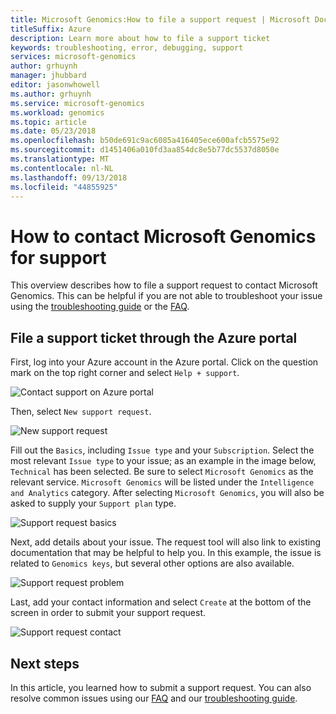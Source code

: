 ```yaml
---
title: Microsoft Genomics:How to file a support request | Microsoft Docs
titleSuffix: Azure
description: Learn more about how to file a support ticket
keywords: troubleshooting, error, debugging, support
services: microsoft-genomics
author: grhuynh
manager: jhubbard
editor: jasonwhowell
ms.author: grhuynh
ms.service: microsoft-genomics
ms.workload: genomics
ms.topic: article
ms.date: 05/23/2018
ms.openlocfilehash: b50de691c9ac6085a416405ece600afcb5575e92
ms.sourcegitcommit: d1451406a010fd3aa854dc8e5b77dc5537d8050e
ms.translationtype: MT
ms.contentlocale: nl-NL
ms.lasthandoff: 09/13/2018
ms.locfileid: "44855925"
---
```

# <a name="how-to-contact-microsoft-genomics-for-support"></a>How to contact Microsoft Genomics for support
This overview describes how to file a support request to contact Microsoft Genomics. This can be helpful if you are not able to troubleshoot your issue using the [troubleshooting guide](troubleshooting-guide-genomics.md) or the [FAQ](frequently-asked-questions-genomics.md). 


## <a name="file-a-support-ticket-through-the-azure-portal"></a>File a support ticket through the Azure portal
First, log into your Azure account in the Azure portal. Click on the question mark on the top right corner and select `Help + support`.

![Contact support on Azure portal](./media/file-support-ticket/genomics-contact-support.png "Contact support on Azure portal") 



Then, select `New support request`. 

![New support request](./media/file-support-ticket/new-support-request.png "New support request") 

Fill out the `Basics`, including `Issue type` and your `Subscription`. Select the most relevant `Issue type` to your issue; as an example in the image below, `Technical` has been selected. Be sure to select `Microsoft Genomics` as the relevant service.  `Microsoft Genomics` will be listed under the `Intelligence and Analytics` category.   After selecting `Microsoft Genomics`, you will also be asked to supply your `Support plan` type.

![Support request basics](./media/file-support-ticket/support-request-basics.png "Support request basics")


Next, add details about your issue. The request tool will also link to existing documentation that may be helpful to help you. In this example, the issue is related to `Genomics keys`, but several other options are also available.

![Support request problem](./media/file-support-ticket/support-request-problem.png "Support request problem")

Last, add your contact information and select `Create` at the bottom of the screen in order to submit your support request.

![Support request contact](./media/file-support-ticket/support-request-contact.png "Support request contact")

## <a name="next-steps"></a>Next steps
In this article, you learned how to submit a support request. You can also resolve common issues using our [FAQ](frequently-asked-questions-genomics.md) and our [troubleshooting guide](troubleshooting-guide-genomics.md). 